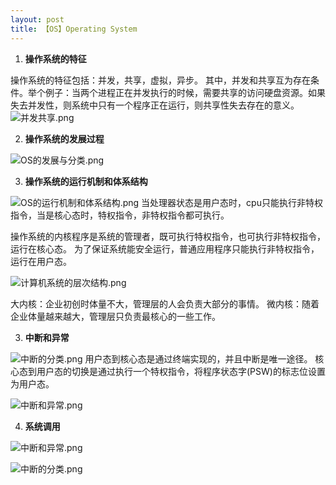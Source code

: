 ```yaml
---
layout: post
title: 【OS】Operating System
---
```




1. **操作系统的特征**

操作系统的特征包括：并发，共享，虚拟，异步。
其中，并发和共享互为存在条件。举个例子：当两个进程正在并发执行的时候，需要共享的访问硬盘资源。如果失去并发性，则系统中只有一个程序正在运行，则共享性失去存在的意义。
![并发共享.png](https://gitee.com/junyang-chen/daily_photo/raw/master/img/并发共享.png)

2. **操作系统的发展过程**

![OS的发展与分类.png](https://gitee.com/junyang-chen/daily_photo/raw/master/img/OS的发展与分类.png)

3. **操作系统的运行机制和体系结构**

![OS的运行机制和体系结构.png](https://gitee.com/junyang-chen/daily_photo/raw/master/img/OS的运行机制和体系结构.png)
当处理器状态是用户态时，cpu只能执行非特权指令，当是核心态时，特权指令，非特权指令都可执行。

操作系统的内核程序是系统的管理者，既可执行特权指令，也可执行非特权指令，运行在核心态。
为了保证系统能安全运行，普通应用程序只能执行非特权指令，运行在用户态。

![计算机系统的层次结构.png](https://gitee.com/junyang-chen/daily_photo/raw/master/img/计算机系统的层次结构.png)

大内核：企业初创时体量不大，管理层的人会负责大部分的事情。
微内核：随着企业体量越来越大，管理层只负责最核心的一些工作。

3. **中断和异常**

![中断的分类.png](https://gitee.com/junyang-chen/daily_photo/raw/master/img/中断的分类.png)
用户态到核心态是通过终端实现的，并且中断是唯一途径。
核心态到用户态的切换是通过执行一个特权指令，将程序状态字(PSW)的标志位设置为用户态。

![中断和异常.png](https://gitee.com/junyang-chen/daily_photo/raw/master/img/中断和异常.png)

4. **系统调用**

![中断和异常.png](https://gitee.com/junyang-chen/daily_photo/raw/master/img/中断和异常.png)

![中断的分类.png](https://gitee.com/junyang-chen/daily_photo/raw/master/img/中断的分类.png)
